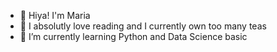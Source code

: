 - 👋 Hiya! I'm Maria 
- 👀 I absolutly love reading and I currently own too many teas
- 🌱 I’m currently learning Python and Data Science basic

